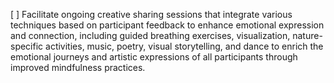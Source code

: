[ ] Facilitate ongoing creative sharing sessions that integrate various techniques based on participant feedback to enhance emotional expression and connection, including guided breathing exercises, visualization, nature-specific activities, music, poetry, visual storytelling, and dance to enrich the emotional journeys and artistic expressions of all participants through improved mindfulness practices.